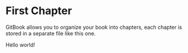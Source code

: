 # First Chapter

GitBook allows you to organize your book into chapters, each chapter is stored in a separate file like this one. 

Hello world!
